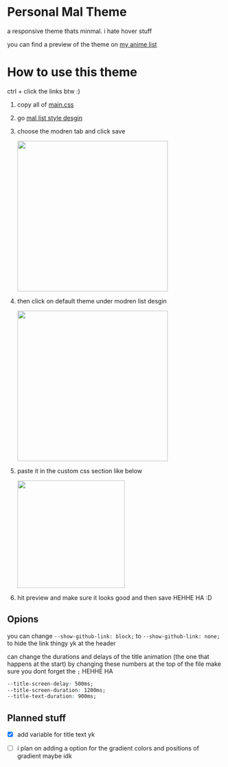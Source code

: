 # Personal Mal Theme
   a responsive theme thats minmal. i hate hover stuff 
   
   you can find a preview of the theme on [my anime list](https://myanimelist.net/animelist/_Ariax)

# How to use this theme
   ctrl + click the links btw :)
   1. copy all of <a href="https://github.com/Syncxv/mal-theme/blob/master/main.css" target="_blank">main.css</a>
   2. go [mal list style desgin](https://myanimelist.net/ownlist/style)
   3. choose the modren tab and click save

      <img src="https://user-images.githubusercontent.com/47534062/167711289-ca96e01c-665b-40d7-82a3-a15260c12be1.png" width="350"/>
   4. then click on default theme under modren list desgin

      <img src="https://user-images.githubusercontent.com/47534062/167711574-2db57511-2d5c-4be9-bac8-1d52d719d96d.png" width="350"/>
   5. paste it in the custom css section like below

      <img src="https://user-images.githubusercontent.com/47534062/167707770-5f74e3da-f4b8-41a8-9e1a-04cea9cec7ea.png" width="250"/>



   5. hit preview and make sure it looks good and then save HEHHE HA :D

## Opions

you can change `--show-github-link: block;` to `--show-github-link: none;` to hide the link thingy yk at the header

can change the durations and delays of the title animation (the one that happens at the start) by changing these numbers at the top of the file
make sure you dont forget the `;` HEHHE HA
```css
--title-screen-delay: 500ms;
--title-screen-duration: 1200ms;
--title-text-duration: 900ms;
  ```
  
  
  ## Planned stuff
  - [x] add variable for title text yk
  - [ ] i plan on adding a option for the gradient colors and positions of gradient maybe idk
  
  
  
